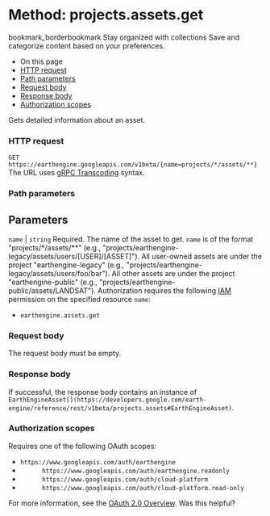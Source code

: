  
#  Method: projects.assets.get 
bookmark_borderbookmark Stay organized with collections  Save and categorize content based on your preferences.
  * On this page
  * [HTTP request](https://developers.google.com/earth-engine/reference/rest/v1beta/projects.assets/get#http-request)
  * [Path parameters](https://developers.google.com/earth-engine/reference/rest/v1beta/projects.assets/get#path-parameters)
  * [Request body](https://developers.google.com/earth-engine/reference/rest/v1beta/projects.assets/get#request-body)
  * [Response body](https://developers.google.com/earth-engine/reference/rest/v1beta/projects.assets/get#response-body)
  * [Authorization scopes](https://developers.google.com/earth-engine/reference/rest/v1beta/projects.assets/get#authorization-scopes)


Gets detailed information about an asset.
### HTTP request
`GET https://earthengine.googleapis.com/v1beta/{name=projects/*/assets/**}`
The URL uses [gRPC Transcoding](https://google.aip.dev/127) syntax.
### Path parameters
Parameters  
---  
`name` |  `string` Required. The name of the asset to get. `name` is of the format "projects/*/assets/**" (e.g., "projects/earthengine-legacy/assets/users/[USER]/[ASSET]"). All user-owned assets are under the project "earthengine-legacy" (e.g., "projects/earthengine-legacy/assets/users/foo/bar"). All other assets are under the project "earthengine-public" (e.g., "projects/earthengine-public/assets/LANDSAT"). Authorization requires the following [IAM](https://cloud.google.com/iam/docs/) permission on the specified resource `name`:
  * `earthengine.assets.get`

  
### Request body
The request body must be empty.
### Response body
If successful, the response body contains an instance of `EarthEngineAsset[](https://developers.google.com/earth-engine/reference/rest/v1beta/projects.assets#EarthEngineAsset)`.
### Authorization scopes
Requires one of the following OAuth scopes:
  * `https://www.googleapis.com/auth/earthengine`
  * `      https://www.googleapis.com/auth/earthengine.readonly`
  * `      https://www.googleapis.com/auth/cloud-platform`
  * `      https://www.googleapis.com/auth/cloud-platform.read-only`


For more information, see the [OAuth 2.0 Overview](https://developers.google.com/identity/protocols/OAuth2).
Was this helpful?

